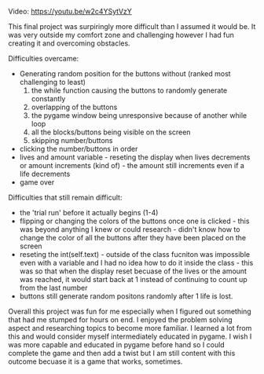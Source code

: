 Video:
https://youtu.be/w2c4YSytVzY

 This final project was surpiringly more difficult than I assumed it would be.
 It was very outside my comfort zone and challenging however I had fun creating it and overcoming obstacles.
 
Difficulties overcame:
  - Generating random position for the buttons without (ranked most challenging to least)
      1. the while function causing the buttons to randomly generate constantly
      2. overlapping of the buttons
      3. the pygame window being unresponsive because of another while loop
      4. all the blocks/buttons being visible on the screen
      5. skipping number/buttons
  - clicking the number/buttons in order
  - lives and amount variable
        - reseting the display when lives decrements or amount increments (kind of)
              - the amount still increments even if a life decrements
  - game over

Difficulties that still remain difficult:
  - the 'trial run' before it actually begins (1-4)
  - flipping or changing the colors of the buttons once one is clicked
        - this was beyond anything I knew or could research
        - didn't know how to change the color of all the buttons after they have been placed on the screen
  - reseting the int(self.text) 
        - outside of the class fucniton was impossible even with a variable and I had no idea how to do it inside the class 
        - this was so that when the display reset becuase of the lives or the amount was reached, it would start back at 1 instead of continuing to count             up from the last number
  - buttons still generate random positons randomly after 1 life is lost.
 
Overall this project was fun for me especially when I figured out something that had me stumped for hours on end. I enjoyed the problem solving aspect and researching topics to become more familiar. I learned a lot from this and would consider myself intermediately educated in pygame. I wish I was more capable and educated in pygame before hand so I could complete the game and then add a twist but I am still content with this outcome becuase it is a game that works, sometimes. 
  
 
